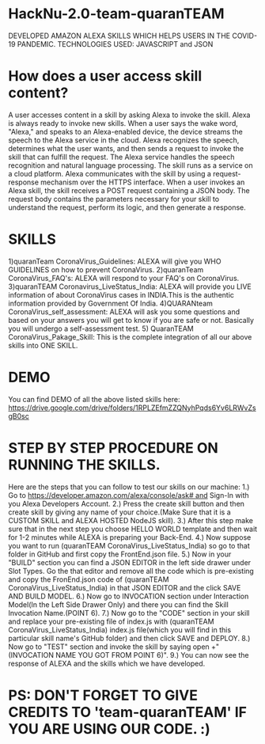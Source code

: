 # HackNu-2.0-team-quaranTEAM
DEVELOPED AMAZON ALEXA SKILLS WHICH HELPS USERS IN THE COVID-19 PANDEMIC. TECHNOLOGIES USED: JAVASCRIPT and JSON

# How does a user access skill content?
A user accesses content in a skill by asking Alexa to invoke the skill. Alexa is always ready to invoke new skills. When a user says the wake word, "Alexa," and speaks to an Alexa-enabled device, the device streams the speech to the Alexa service in the cloud. Alexa recognizes the speech, determines what the user wants, and then sends a request to invoke the skill that can fulfill the request. The Alexa service handles the speech recognition and natural language processing. The skill runs as a service on a cloud platform. Alexa communicates with the skill by using a request-response mechanism over the HTTPS interface. When a user invokes an Alexa skill, the skill receives a POST request containing a JSON body. The request body contains the parameters necessary for your skill to understand the request, perform its logic, and then generate a response.

# SKILLS
1)quaranTeam CoronaVirus_Guidelines: ALEXA will give you WHO GUIDELINES on how to prevent CoronaVirus.
2)quaranTeam CoronaVirus_FAQ's: ALEXA will respond to your FAQ's on CoronaVirus.
3)quaranTEAM Coronavirus_LiveStatus_India: ALEXA will provide you LIVE information of about CoronaVirus cases in INDIA.This is the authentic information provided by Government Of India.
4)QUARANteam CoronaVirus_self_assessment: ALEXA will ask you some questions and based on your answers you will get to know if you are safe or not. Basically you will undergo a self-assessment test.
5) QuaranTEAM CoronaVirus_Pakage_Skill: This is the complete integration of all our above skills into ONE SKILL.
# DEMO
You can find DEMO of all the above listed skills here: https://drive.google.com/drive/folders/1RPLZEfmZZQNyhPqds6Yv6LRWvZsgB0sc
# STEP BY STEP PROCEDURE ON RUNNING THE SKILLS.
Here are the steps that you can follow to test our skills on our machine:
1.) Go to https://developer.amazon.com/alexa/console/ask# and Sign-In with you Alexa Developers Account.
2.) Press the create skill button and then create skill by giving any name of your choice.(Make Sure that it is a CUSTOM SKILL and ALEXA HOSTED NodeJS skill).
3.) After this step make sure that in the next step you choose HELLO WORLD template and then wait for 1-2 minutes while ALEXA is preparing your Back-End.
4.) Now suppose you want to run (quaranTEAM CoronaVirus_LiveStatus_India) so go to that folder in GitHub and first copy the FrontEnd.json file.
5.) Now in your "BUILD" section you can find a JSON EDITOR in the left side drawer under Slot Types. Go the that editor and remove all the code which is pre-existing and copy the FronEnd.json code of (quaranTEAM CoronaVirus_LiveStatus_India) in that JSON EDITOR and the click SAVE AND BUILD MODEL.
6.) Now go to INVOCATION section under Interaction Model(In the Left Side Drawer Only) and there you can find the Skill Invocation Name.(POINT 6).
7.) Now go to the "CODE" section in your skill and replace your pre-existing file of index.js with (quaranTEAM CoronaVirus_LiveStatus_India) index.js file(which you will find in this particular skill name's GitHub folder) and then click SAVE and DEPLOY.
8.) Now go to "TEST" section and invoke the skill by saying open +"(INVOCATION NAME YOU GOT FROM POINT 6)".
9.) You can now see the response of ALEXA and the skills which we have developed.
# PS: DON'T FORGET TO GIVE CREDITS TO 'team-quaranTEAM' IF YOU ARE USING OUR CODE. :)
